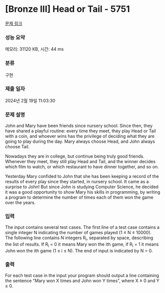 # [Bronze III] Head or Tail - 5751 

[문제 링크](https://www.acmicpc.net/problem/5751) 

### 성능 요약

메모리: 31120 KB, 시간: 44 ms

### 분류

구현

### 제출 일자

2024년 2월 19일 11:03:30

### 문제 설명

<p>John and Mary have been friends since nursery school. Since then, they have shared a playful routine: every time they meet, they play Head or Tail with a coin, and whoever wins has the privilege of deciding what they are going to play during the day. Mary always choose Head, and John always choose Tail.</p>

<p>Nowadays they are in college, but continue being truly good friends. Whenever they meet, they still play Head and Tail, and the winner decides which film to watch, or which restaurant to have dinner together, and so on.</p>

<p>Yesterday Mary confided to John that she has been keeping a record of the results of every play since they started, in nursery school. It came as a surprise to John! But since John is studying Computer Science, he decided it was a good opportunity to show Mary his skills in programming, by writing a program to determine the number of times each of them won the game over the years.</p>

### 입력 

 <p>The input contains several test cases. The first line of a test case contains a single integer N indicating the number of games played (1 ≤ N ≤ 10000). The following line contains N integers R<sub>i</sub>, separated by space, describing the list of results. If R<sub>i</sub> = 0 it means Mary won the ith game, if R<sub>i</sub> = 1 it means John won the ith game (1 ≤ i ≤ N). The end of input is indicated by N = 0.</p>

### 출력 

 <p>For each test case in the input your program should output a line containing the sentence “Mary won X times and John won Y times”, where X ≥ 0 and Y ≥ 0.</p>

